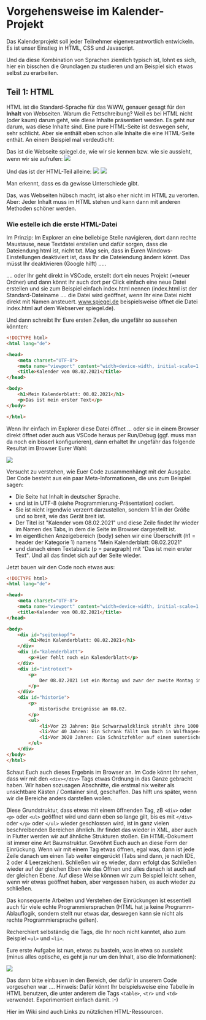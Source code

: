 # Vorgehensweise im Kalender-Projekt
Das Kalenderprojekt soll jeder Teilnehmer eigenverantwortlich entwickeln. Es ist unser Einstieg in HTML, CSS und Javascript.

Und da diese Kombination von Sprachen ziemlich typisch ist, lohnt es sich, hier ein bisschen die Grundlagen zu studieren und am Beispiel sich etwas selbst zu erarbeiten.

## Teil 1: HTML
HTML ist die Standard-Sprache für das WWW, genauer gesagt für den **Inhalt** von Webseiten. Warum die Fettschreibung? Weil es bei HTML nicht (oder kaum) darum geht, wie diese Inhalte präsentiert werden. Es geht nur darum, was diese Inhalte sind. Eine pure HTML-Seite ist deswegen sehr, sehr schlicht. Aber sie enthält eben schon alle Inhalte die eine HTML-Seite enthät. An einem Beispiel mal verdeutlicht:

Das ist die Webseite spiegel.de, wie wir sie kennen bzw. wie sie aussieht, wenn wir sie aufrufen:
![](https://raw.githubusercontent.com/AUSoftAndreas/students/dev/wiki/kalender/spiegel_mit_css.PNG)

Und das ist der HTML-Teil alleine:
![](https://raw.githubusercontent.com/AUSoftAndreas/students/dev/wiki/kalender/spiegel_ohne_css1.PNG)
![](https://raw.githubusercontent.com/AUSoftAndreas/students/dev/wiki/kalender/spiegel_ohne_css2.PNG)

Man erkennt, dass es da gewisse Unterschiede gibt.

Das, was Webseiten hübsch macht, ist also eher nicht im HTML zu verorten. Aber: Jeder Inhalt muss im HTML stehen und kann dann mit anderen Methoden schöner werden.

### Wie estelle ich die erste HTML-Datei
Im Prinzip: Im Explorer an eine beliebige Stelle navigieren, dort dann rechte Maustause, neue Textdatei erstellen und dafür sorgen, dass die Dateiendung html ist, nicht txt. Mag sein, dass in Euren Windows-Einstellungen deaktiviert ist, dass Ihr die Dateiendung ändern könnt. Das müsst Ihr deaktivieren (Google hilft) .....

.... oder Ihr geht direkt in VSCode, erstellt dort ein neues Projekt (=neuer Ordner) und dann könnt ihr auch dort per Click einfach eine neue Datei erstellen und sie zum Beispiel einfach index.html nennen (index.html ist der Standard-Dateiname .... die Datei wird geöffnet, wenn Ihr eine Datei nicht direkt mit Namen ansteuert. www.spiegel.de beispielsweise öffnet die Datei index.html auf dem Webserver spiegel.de).

Und dann schreibt Ihr Eure ersten Zeilen, die ungefähr so aussehen könnten:

```html
<!DOCTYPE html>
<html lang="de">

<head>
    <meta charset="UTF-8">
    <meta name="viewport" content="width=device-width, initial-scale=1.0">
    <title>Kalender vom 08.02.2021</title>
</head>

<body>
    <h1>Mein Kalenderblatt: 08.02.2021</h1>
    <p>Das ist mein erster Text</p>
</body>

</html>
```

Wenn Ihr einfach im Explorer diese Datei öffnet ... oder sie in einem Browser direkt öffnet oder auch aus VSCode heraus per Run/Debug (ggf. muss man da noch ein bisserl konfigurieren), dann erhaltet Ihr ungefähr das folgende Resultat im Browser Eurer Wahl:

![](https://raw.githubusercontent.com/AUSoftAndreas/students/dev/wiki/kalender/kalender_01.PNG)

Versucht zu verstehen, wie Euer Code zusammenhängt mit der Ausgabe. Der Code besteht aus ein paar Meta-Informationen, die uns zum Beispiel sagen:
- Die Seite hat Inhalt in deutscher Sprache.
- und ist in UTF-8 (siehe Programmierung-Präsentation) codiert.
- Sie ist nicht irgendwie verzerrt darzustellen, sondern 1:1 in der Größe und so breit, wie das Gerät breit ist.
- Der Titel ist "Kalender vom 08.02.2021" und diese Zeile findet Ihr wieder im Namen des Tabs, in dem die Seite im Browser dargestellt ist.
- Im eigentlichen Anzeigebereich (body) sehen wir eine Überschrift (h1 = header der Kategorie 1) namens "Mein Kalenderblatt: 08.02.2021"
- und danach einen Textabsatz (p = paragraph) mit "Das ist mein erster Text". 
Und all das findet sich auf der Seite wieder.

Jetzt bauen wir den Code noch etwas aus:
```html
<!DOCTYPE html>
<html lang="de">

<head>
    <meta charset="UTF-8">
    <meta name="viewport" content="width=device-width, initial-scale=1.0">
    <title>Kalender vom 08.02.2021</title>
</head>

<body>
    <div id="seitenkopf">
        <h1>Mein Kalenderblatt: 08.02.2021</h1>
    </div>
    <div id="kalenderblatt">
        <p>Hier fehlt noch ein Kalenderblatt</p>
    </div>
    <div id="introtext">
        <p>
            Der 08.02.2021 ist ein Montag und zwar der zweite Montag im Monat Februar des Jahres 2021. Dieser Monat hat 28 Tage. Der 08.02.2021 ist kein gesetzlicher Feiertag in Hessen. Der nächste gesetzliche Feiertag ist der 02.04.2021 (Karfreitag).
        </p>
    </div>
    <div id="historie">
        <p>
            Historische Ereignisse am 08.02.
        </p>
        <ul>
            <li>Vor 23 Jahren: Die Schwarzwaldklinik strahlt ihre 1000. Folge aus</li>
            <li>Vor 40 Jahren: Ein Schrank fällt vom Dach in Wolfhagen</li>
            <li>Vor 3020 Jahren: Ein Schnitzfehler auf einem sumerischen Abakus geht als erster Computerbug in die Geschichte ein.</li>
        </ul>
    </div>
</body>
</html>
```

Schaut Euch auch dieses Ergebnis im Browser an. Im Code könnt Ihr sehen, dass wir mit den `<div></div>` Tags etwas Ordnung in das Ganze gebracht haben. Wir haben sozusagen Abschnitte, die erstmal nix weiter als unsichtbare Kästen / Container sind, geschaffen. Das hilft uns später, wenn wir die Bereiche anders darstellen wollen.

Diese Grundstruktur, dass etwas mit einem öffnenden Tag, zB `<div>` oder `<p>` oder `<ul>` geöffnet wird und dann eben so lange gilt, bis es mit `</div>` oder `</p>` oder `</ul>` wieder geschlossen wird, ist in ganz vielen beschreibenden Bereichen ähnlich. Ihr findet das wieder in XML, aber auch in Flutter werden wir auf ähnliche Strukturen stoßen. Ein HTML-Dokument ist immer eine Art Baumstruktur. Gewöhnt Euch auch an diese Form der Einrückung. Wenn wir mit einem Tag etwas öffnen, egal was, dann ist jede Zeile danach um einen Tab weiter eingerückt (Tabs sind dann, je nach IDE, 2 oder 4 Leerzeichen). Schließen wir es wieder, dann erfolgt das Schließen wieder auf der gleichen Eben wie das Öffnen und alles danach ist auch auf der gleichen Ebene. Auf diese Weise können wir zum Beispiel leicht sehen, wenn wir etwas geöffnet haben, aber vergessen haben, es auch wieder zu schließen.

Das konsequente Arbeiten und Verstehen der Einrückungen ist essentiell auch für viele echte Programmiersprachen (HTML hat ja keine Programm-Ablauflogik, sondern stellt nur etwas dar, deswegen kann sie nicht als rechte Programmiersprache gelten).

Recherchiert selbständig die Tags, die Ihr noch nicht kanntet, also zum Beispiel `<ul>` und `<li>`.

Eure erste Aufgabe ist nun, etwas zu basteln, was in etwa so aussieht (minus alles optische, es geht ja nur um den Inhalt, also die Informationen):

![](https://github.com/AUSoftAndreas/students/raw/dev/wiki/kalender/kalender-februar-2021.png)

Das dann bitte einbauen in den Bereich, der dafür in unserem Code vorgesehen war .... Hinweis: Dafür könnt Ihr beispielsweise eine Tabelle in HTML benutzen, die unter anderem die Tags `<table>`, `<tr>` und `<td>` verwendet. Experimentiert einfach damit. :-)

Hier im Wiki sind auch Links zu nützlichen HTML-Ressourcen.